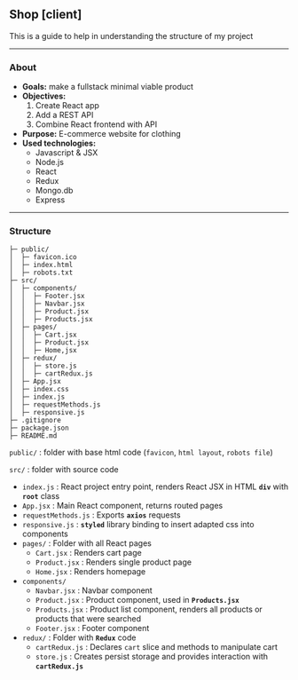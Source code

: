 ## Shop [client]
This is a guide to help in understanding the structure of my project

---

### About
- **Goals:** make a fullstack minimal viable product
- **Objectives:** 
  1. Create React app 
  2. Add a REST API
  3. Combine React frontend with API
- **Purpose:** E-commerce website for clothing
- **Used technologies:**
  - Javascript & JSX
  - Node.js
  - React
  - Redux
  - Mongo.db
  - Express

---

### Structure
```client/
├─ public/
│  ├─ favicon.ico
│  ├─ index.html
│  ├─ robots.txt
├─ src/
│  ├─ components/
│  │  ├─ Footer.jsx
│  │  ├─ Navbar.jsx
│  │  ├─ Product.jsx
│  │  ├─ Products.jsx
│  ├─ pages/
│  │  ├─ Cart.jsx
│  │  ├─ Product.jsx
│  │  ├─ Home,jsx
│  ├─ redux/
│  │  ├─ store.js
│  │  ├─ cartRedux.js
│  ├─ App.jsx
│  ├─ index.css
│  ├─ index.js
│  ├─ requestMethods.js
│  ├─ responsive.js
├─ .gitignore
├─ package.json
├─ README.md
```

`public/` : folder with base html code (`favicon`, `html layout`, `robots file`)

`src/` : folder with source code
- `index.js` : React project entry point, renders React JSX in HTML **`div`** with **`root`** class
- `App.jsx` : Main React component, returns routed pages
- `requestMethods.js` : Exports **`axios`** requests
- `responsive.js` : **`styled`** library binding to insert adapted css into components
- `pages/` : Folder with all React pages
  - `Cart.jsx` : Renders cart page
  - `Product.jsx` : Renders single product page
  - `Home.jsx` : Renders homepage
- `components/`
  - `Navbar.jsx` : Navbar component
  - `Product.jsx` : Product component, used in **`Products.jsx`**
  - `Products.jsx` : Product list component, renders all products or products that were searched
  - `Footer.jsx` : Footer component
- `redux/` : Folder with **`Redux`** code
  - `cartRedux.js` : Declares `cart` slice and methods to manipulate cart
  - `store.js` : Creates persist storage and provides interaction with **`cartRedux.js`**
